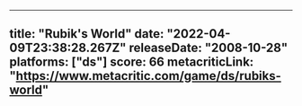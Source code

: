 
---
title: "Rubik's World"
date: "2022-04-09T23:38:28.267Z"
releaseDate: "2008-10-28"
platforms: ["ds"]
score: 66
metacriticLink: "https://www.metacritic.com/game/ds/rubiks-world"
---
